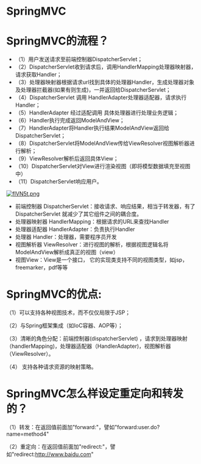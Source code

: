 # SpringMVC
# SpringMVC的流程？

* （1）用户发送请求至前端控制器DispatcherServlet；
* （2）DispatcherServlet收到请求后，调用HandlerMapping处理器映射器，请求获取Handler；
* （3）处理器映射器根据请求url找到具体的处理器Handler，生成处理器对象及处理器拦截器(如果有则生成)，一并返回给DispatcherServlet；
* （4）DispatcherServlet 调用 HandlerAdapter处理器适配器，请求执行Handler；
* （5）HandlerAdapter 经过适配调用 具体处理器进行处理业务逻辑；
* （6）Handler执行完成返回ModelAndView；
* （7）HandlerAdapter将Handler执行结果ModelAndView返回给DispatcherServlet；
* （8）DispatcherServlet将ModelAndView传给ViewResolver视图解析器进行解析；
* （9）ViewResolver解析后返回具体View；
* （10）DispatcherServlet对View进行渲染视图（即将模型数据填充至视图中）
* （11）DispatcherServlet响应用户。

[![flVN5t.png](https://z3.ax1x.com/2021/08/08/flVN5t.png)](https://imgtu.com/i/flVN5t)

* 前端控制器 DispatcherServlet：接收请求、响应结果，相当于转发器，有了DispatcherServlet 就减少了其它组件之间的耦合度。
* 处理器映射器 HandlerMapping：根据请求的URL来查找Handler
* 处理器适配器 HandlerAdapter：负责执行Handler
* 处理器 Handler：处理器，需要程序员开发
* 视图解析器 ViewResolver：进行视图的解析，根据视图逻辑名将ModelAndView解析成真正的视图（view）
* 视图View：View是一个接口， 它的实现类支持不同的视图类型，如jsp，freemarker，pdf等等

# SpringMVC的优点:

（1）可以支持各种视图技术，而不仅仅局限于JSP；

（2）与Spring框架集成（如IoC容器、AOP等）；

（3）清晰的角色分配：前端控制器(dispatcherServlet) ，请求到处理器映射（handlerMapping)，处理器适配器（HandlerAdapter)，视图解析器（ViewResolver）。

（4） 支持各种请求资源的映射策略。

# SpringMVC怎么样设定重定向和转发的？

（1）转发：在返回值前面加"forward:"，譬如"forward:user.do?name=method4"

（2）重定向：在返回值前面加"redirect:"，譬如"redirect:http://www.baidu.com"